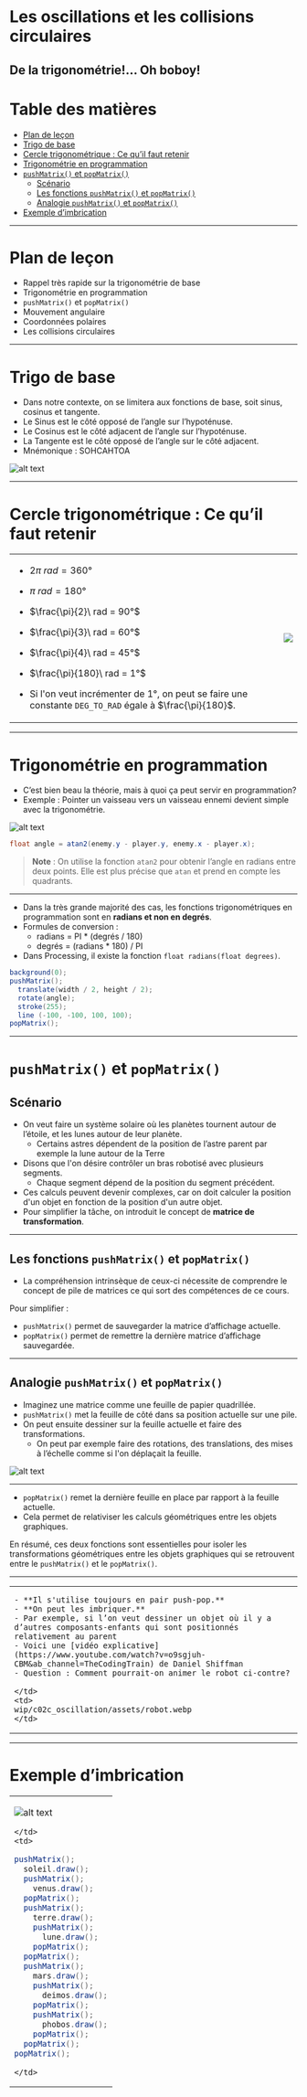 # Les oscillations et les collisions circulaires <!-- omit in toc -->
De la trigonométrie!... Oh boboy!
---

# Table des matières <!-- omit in toc -->
- [Plan de leçon](#plan-de-leçon)
- [Trigo de base](#trigo-de-base)
- [Cercle trigonométrique : Ce qu’il faut retenir](#cercle-trigonométrique--ce-quil-faut-retenir)
- [Trigonométrie en programmation](#trigonométrie-en-programmation)
- [`pushMatrix()` et `popMatrix()`](#pushmatrix-et-popmatrix)
  - [Scénario](#scénario)
  - [Les fonctions `pushMatrix()` et `popMatrix()`](#les-fonctions-pushmatrix-et-popmatrix)
  - [Analogie `pushMatrix()` et `popMatrix()`](#analogie-pushmatrix-et-popmatrix)
- [Exemple d’imbrication](#exemple-dimbrication)


---

# Plan de leçon

- Rappel très rapide sur la trigonométrie de base
- Trigonométrie en programmation
- `pushMatrix()` et `popMatrix()`
- Mouvement angulaire
- Coordonnées polaires
- Les collisions circulaires

---

# Trigo de base

- Dans notre contexte, on se limitera aux fonctions de base, soit sinus, cosinus et tangente.
- Le Sinus est le côté opposé de l’angle sur l’hypoténuse.
- Le Cosinus est le côté adjacent de l’angle sur l’hypoténuse.
- La Tangente est le côté opposé de l’angle sur le côté adjacent.
- Mnémonique : SOHCAHTOA

![alt text](assets/triangle.png)

---

# Cercle trigonométrique : Ce qu’il faut retenir

<table>
  <tr>
    <td>

- $2\pi\ rad = 360°$
- $\pi\ rad = 180°$
- $\frac{\pi}{2}\ rad = 90°$
- $\frac{\pi}{3}\ rad = 60°$
- $\frac{\pi}{4}\ rad = 45°$
- $\frac{\pi}{180}\ rad = 1°$
- Si l'on veut incrémenter de 1°, on peut se faire une constante `DEG_TO_RAD` égale à $\frac{\pi}{180}$.

    </td>
    <td>
    
    <img src="assets/cercle_trigo.png" />

    </td>
  </tr>
</table>


---

# Trigonométrie en programmation

- C’est bien beau la théorie, mais à quoi ça peut servir en programmation?
- Exemple : Pointer un vaisseau vers un vaisseau ennemi devient simple avec la trigonométrie.

![alt text](assets/vaisseau.png)

```java
float angle = atan2(enemy.y - player.y, enemy.x - player.x);
```

> **Note** : On utilise la fonction `atan2` pour obtenir l’angle en radians entre deux points. Elle est plus précise que `atan` et prend en compte les quadrants.

---

- Dans la très grande majorité des cas, les fonctions trigonométriques en programmation sont en **radians et non en degrés**.
- Formules de conversion :
  - radians = PI * (degrés / 180)
  - degrés = (radians * 180) / PI
- Dans Processing, il existe la fonction `float radians(float degrees)`.

```java
background(0);
pushMatrix();
  translate(width / 2, height / 2);
  rotate(angle);
  stroke(255);
  line (-100, -100, 100, 100);
popMatrix();
```

---

# `pushMatrix()` et `popMatrix()`

## Scénario

- On veut faire un système solaire où les planètes tournent autour de l’étoile, et les lunes autour de leur planète.
  - Certains astres dépendent de la position de l’astre parent par exemple la lune autour de la Terre
- Disons que l'on désire contrôler un bras robotisé avec plusieurs segments.
  - Chaque segment dépend de la position du segment précédent.
- Ces calculs peuvent devenir complexes, car on doit calculer la position d'un objet en fonction de la position d'un autre objet.
- Pour simplifier la tâche, on introduit le concept de **matrice de transformation**.

---

## Les fonctions `pushMatrix()` et `popMatrix()`
- La compréhension intrinsèque de ceux-ci nécessite de comprendre le concept de pile de matrices ce qui sort des compétences de ce cours.

Pour simplifier :
- `pushMatrix()` permet de sauvegarder la matrice d’affichage actuelle.
- `popMatrix()` permet de remettre la dernière matrice d’affichage sauvegardée.

---

## Analogie `pushMatrix()` et `popMatrix()`

- Imaginez une matrice comme une feuille de papier quadrillée.
- `pushMatrix()` met la feuille de côté dans sa position actuelle sur une pile.
- On peut ensuite dessiner sur la feuille actuelle et faire des transformations.
  - On peut par exemple faire des rotations, des translations, des mises à l’échelle comme si l'on déplaçait la feuille.


![alt text](assets/transform_mat.svg)

---

- `popMatrix()` remet la dernière feuille en place par rapport à la feuille actuelle.
- Cela permet de relativiser les calculs géométriques entre les objets graphiques.

En résumé, ces deux fonctions sont essentielles pour isoler les transformations géométriques entre les objets graphiques qui se retrouvent entre le `pushMatrix()` et le `popMatrix()`.

---

<table>
  <tr>
    <td>

    - **Il s'utilise toujours en pair push-pop.**
    - **On peut les imbriquer.**
    - Par exemple, si l’on veut dessiner un objet où il y a d’autres composants-enfants qui sont positionnés relativement au parent
    - Voici une [vidéo explicative](https://www.youtube.com/watch?v=o9sgjuh-CBM&ab_channel=TheCodingTrain) de Daniel Shiffman
    - Question : Comment pourrait-on animer le robot ci-contre?

    </td>
    <td>
    wip/c02c_oscillation/assets/robot.webp
    </td>
  </tr>
</table>


---


# Exemple d’imbrication

<table>
  <tr>
    <td>
    
![alt text](assets/solar_system.png)

    </td>
    <td>
    
```java
pushMatrix();
  soleil.draw();
  pushMatrix();
    venus.draw();
  popMatrix();
  pushMatrix();
    terre.draw();
    pushMatrix();
      lune.draw();
    popMatrix();
  popMatrix();
  pushMatrix();
    mars.draw();
    pushMatrix();
      deimos.draw();
    popMatrix();
    pushMatrix();
      phobos.draw();
    popMatrix();
  popMatrix();
popMatrix();

```

    </td>
  </tr>
</table>



<!-- Tableau html à 2 colonnes pour copier coller

<table>
  <tr>
    <td>
    

    </td>
    <td>
    

    </td>
  </tr>
</table>

-->